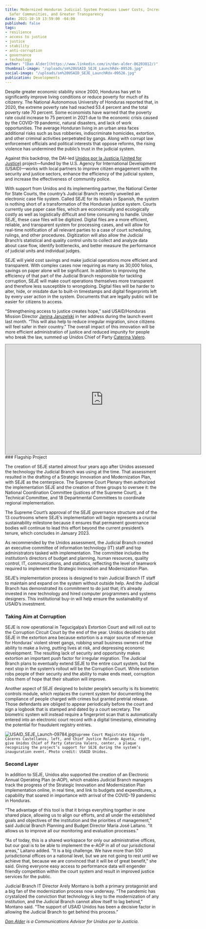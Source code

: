 ```yaml
---
title: Modernized Honduran Judicial System Promises Lower Costs, Increased Efficiency,
  Safer Communities, and Greater Transparency
date: 2021-10-19 13:59:00 -04:00
published: false
tags:
- resilience
- access to justice
- justice
- stability
- anti-corruption
- governance
- technology
author: "[Dan Alder](https://www.linkedin.com/in/dan-alder-86203812/)"
thumbnail-image: "/uploads/sm%20USAID_SEJE_LaunchRdx-09526.jpg"
social-image: "/uploads/sm%20USAID_SEJE_LaunchRdx-09526.jpg"
publication: Developments
---
```


Despite greater economic stability since 2000, Honduras has yet to significantly improve living conditions or reduce poverty for much of its citizenry. The National Autonomous University of Honduras reported that, in 2020, the extreme poverty rate had reached 53.4 percent and the total poverty rate 70 percent. Some economists have warned that the poverty rate could increase to 75 percent in 2021 due to the economic crisis caused by the COVID-19 pandemic, natural disasters, and lack of work opportunities. The average Honduran living in an urban area faces additional risks such as bus robberies, indiscriminate homicides, extortion, and other criminal activities perpetrated by gangs. Along with corrupt law enforcement officials and political interests that oppose reforms, the rising violence has undermined the public’s trust in the judicial system.

Against this backdrop, the DAI-led [Unidos por la Justicia (United for Justice)](https://www.dai.com/our-work/projects/honduras-united-for-justice) project—funded by the U.S. Agency for International Development (USAID)—works with local partners to improve citizen engagement with the security and justice sectors, enhance the efficiency of the judicial system, and increase the effectiveness of community police.

With support from Unidos and its implementing partner, the National Center for State Courts, the country’s Judicial Branch recently unveiled an electronic case file system. Called SEJE for its initials in Spanish, the system is nothing short of a transformation of the Honduran justice system. Courts currently use paper case files, which are economically and ecologically costly as well as logistically difficult and time consuming to handle. Under SEJE, these case files will be digitized. Digital files are a more efficient, reliable, and transparent system for processing cases, and will allow for real-time notification of all relevant parties to a case of court scheduling, rulings, and other procedures. Digitization will also allow the Judicial Branch’s statistical and quality control units to collect and analyze data about case flow, identify bottlenecks, and better measure the performance of judicial units and individual judges. 







SEJE will yield cost savings and make judicial operations more efficient and transparent. With complex cases now requiring as many as 30,000 folios, savings on paper alone will be significant. In addition to improving the efficiency of that part of the Judicial Branch responsible for tackling corruption, SEJE will make court operations themselves more transparent and therefore less susceptible to wrongdoing. Digital files will be harder to alter, hide, or misdate due to built-in timestamps and digital fingerprints left by every user action in the system. Documents that are legally public will be easier for citizens to access. 

“Strengthening access to justice creates hope,” said USAID/Honduras Mission Director [Janina Jaruzelski](https://www.usaid.gov/who-we-are/organization/janina-jaruzelski) in her address during the launch event last month. “This will also help to reduce irregular migration, since citizens will feel safer in their country.” The overall impact of this innovation will be more efficient administration of justice and reduced impunity for people who break the law, summed up Unidos Chief of Party [Caterina Valero](https://www.dai.com/who-we-are/our-team/caterina-valero). 

<iframe class="video" style="border: 1px solid gray;" src="https://player.vimeo.com/video/626774963?h=8300e0b201" width="640" height="360" frameborder="0" allow="autoplay; fullscreen; picture-in-picture" allowfullscreen></iframe>
### Flagship Project

The creation of SEJE started almost four years ago after Unidos assessed the technology the Judicial Branch was using at the time. That assessment resulted in the drafting of a Strategic Innovation and Modernization Plan, with SEJE as the centerpiece. The Supreme Court Plenary then authorized the implementation SEJE and the creation of three groups to oversee it: the National Coordination Committee (justices of the Supreme Court), a Technical Committee, and 18 Departmental Committees to coordinate regional implementation. 

The Supreme Court’s approval of the SEJE governance structure and of the 13 courtrooms where SEJE’s implementation will begin represents a crucial sustainability milestone because it ensures that permanent governance bodies will continue to lead this effort beyond the current president’s tenure, which concludes in January 2023.

As recommended by the Unidos assessment, the Judicial Branch created an executive committee of information technology (IT) staff and top administrators tasked with implementation. The committee includes the institution’s directors of budget and planning, human resources, quality control, IT, communications, and statistics, reflecting the level of teamwork required to implement the Strategic Innovation and Modernization Plan. 

SEJE’s implementation process is designed to train Judicial Branch IT staff to maintain and expand on the system without outside help. And the Judicial Branch has demonstrated its commitment to do just that; it’s already invested in new technology and hired computer programmers and systems designers. This institutional buy-in will help ensure the sustainability of USAID’s investment.

### Taking Aim at Corruption

SEJE is now operational in Tegucigalpa’s Extortion Court and will roll out to the Corruption Circuit Court by the end of the year. Unidos decided to pilot SEJE in the extortion area because extortion is a major source of revenue for Honduras’ violent street gangs, robbing small business owners of the ability to make a living, putting lives at risk, and depressing economic development. The resulting lack of security and opportunity makes extortion an important push factor for irregular migration. The Judicial Branch plans to eventually extend SEJE to the entire court system, but the next stop in the system’s rollout will be the Corruption Court. While extortion robs people of their security and the ability to make ends meet, corruption robs them of hope that their situation will improve. 

Another aspect of SEJE designed to bolster people’s security is its biometric controls module, which replaces the current system for documenting the compliance of people charged with crimes but granted pretrial release. Those defendants are obliged to appear periodically before the court and sign a logbook that is stamped and dated by a court secretary. The biometric system will instead require a fingerprint scan that is automatically entered into an electronic court record with a digital timestamp, eliminating the potential for fraudulent registry entries.

![USAID_SEJE_Launch-09784.jpg](/uploads/USAID_SEJE_Launch-09784.jpg)`Supreme Court Magistrate Edgardo Cáceres Castellanos, left, and Chief Justice Rolando Agueta, right, give Unidos Chief of Party Caterina Valero, center, a plaque recognizing the project’s support for SEJE during the system’s inauguration event. Photo credit: USAID Unidos.`

### Second Layer

In addition to SEJE, Unidos also supported the creation of an Electronic Annual Operating Plan (e-AOP), which enables Judicial Branch managers track the progress of the Strategic Innovation and Modernization Plan implementation online, in real time, and link to budgets and expenditures, a capability that soared in importance with arrival of the COVID-19 pandemic in Honduras.   

“The advantage of this tool is that it brings everything together in one shared place, allowing us to align our efforts, and all under the established goals and objectives of the institution and the priorities of management,” said Judicial Branch Planning and Budget Director Maria José Laitano. “It allows us to improve all our monitoring and evaluation processes.” 

“As of today, this is a shared workspace for only our administrative offices, but our goal is to be able to implement the e-AOP in all of our jurisdictional areas,” Laitano added. “It is a big challenge. We have more than 500 jurisdictional offices on a national level, but we are not going to rest until we achieve that, because we are convinced that it will be of great benefit,” she said. Giving everyone easy access to performance data will engender friendly competition within the court system and result in improved justice services for the public.

Judicial Branch IT Director Arely Montano is both a primary protagonist and a big fan of the modernization process now underway. “The pandemic has crystalized the conviction that technology is key to the modernization of any institution, and the Judicial Branch cannot allow itself to lag behind,” Montano said. “The support of USAID Unidos has been a decisive factor in allowing the Judicial Branch to get behind this process.”

*[Dan Alder](https://www.linkedin.com/in/dan-alder-86203812/) is a Communications Advisor for Unidos por la Justicia.*